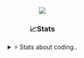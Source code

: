 <div align="center">
  
<p align="center">
  <img src="https://lanyard.cnrad.dev/api/1018290650602553364" />
</p>

### 📈Stats
<details>
    <summary> ⚡ Stats about coding.. </> </summary>
    <br/>

<!--START_SECTION:waka-->
![Code Time](http://img.shields.io/badge/Code%20Time-163%20hrs%2011%20mins-blue)

![Profile Views](http://img.shields.io/badge/Profile%20Views-5-blue)

**🐱 My GitHub Data** 

> 📦 1.2 MB Used in GitHub's Storage 
 > 
> 🏆 19 Contributions in the Year 2025
 > 
> 💼 Opted to Hire
 > 
> 📜 5 Public Repositories 
 > 
> 🔑 19 Private Repositories 
 > 
**I'm an Early 🐤** 

```text
🌞 Morning                27 commits          ██░░░░░░░░░░░░░░░░░░░░░░░   07.20 % 
🌆 Daytime                179 commits         ████████████░░░░░░░░░░░░░   47.73 % 
🌃 Evening                130 commits         █████████░░░░░░░░░░░░░░░░   34.67 % 
🌙 Night                  39 commits          ███░░░░░░░░░░░░░░░░░░░░░░   10.40 % 
```
📅 **I'm Most Productive on Sunday** 

```text
Monday                   23 commits          ██░░░░░░░░░░░░░░░░░░░░░░░   06.13 % 
Tuesday                  45 commits          ███░░░░░░░░░░░░░░░░░░░░░░   12.00 % 
Wednesday                45 commits          ███░░░░░░░░░░░░░░░░░░░░░░   12.00 % 
Thursday                 60 commits          ████░░░░░░░░░░░░░░░░░░░░░   16.00 % 
Friday                   54 commits          ████░░░░░░░░░░░░░░░░░░░░░   14.40 % 
Saturday                 65 commits          ████░░░░░░░░░░░░░░░░░░░░░   17.33 % 
Sunday                   83 commits          ██████░░░░░░░░░░░░░░░░░░░   22.13 % 
```


📊 **This Week I Spent My Time On** 

```text
🕑︎ Time Zone: Europe/Berlin

💬 Programming Languages: 
Lua                      1 hr 12 mins        ██████████████████░░░░░░░   72.98 % 
JSON                     9 mins              ███░░░░░░░░░░░░░░░░░░░░░░   10.05 % 
HTML                     8 mins              ██░░░░░░░░░░░░░░░░░░░░░░░   08.40 % 
C                        6 mins              ██░░░░░░░░░░░░░░░░░░░░░░░   06.25 % 
C++                      2 mins              █░░░░░░░░░░░░░░░░░░░░░░░░   02.09 % 

🔥 Editors: 
VS Code                  1 hr 39 mins        █████████████████████████   100.00 % 

🐱‍💻 Projects: 
[framework]              1 hr 19 mins        ████████████████████░░░░░   79.64 % 
Unknown Project          11 mins             ███░░░░░░░░░░░░░░░░░░░░░░   12.02 % 
ha                       6 mins              ██░░░░░░░░░░░░░░░░░░░░░░░   06.25 % 
kernel                   1 min               ░░░░░░░░░░░░░░░░░░░░░░░░░   01.37 % 
database-translator      0 secs              ░░░░░░░░░░░░░░░░░░░░░░░░░   00.72 % 

💻 Operating System: 
Windows                  1 hr 39 mins        █████████████████████████   100.00 % 
```

**I Mostly Code in JavaScript** 

```text
JavaScript               8 repos             █████████░░░░░░░░░░░░░░░░   34.78 % 
Lua                      6 repos             ███████░░░░░░░░░░░░░░░░░░   26.09 % 
Python                   3 repos             ███░░░░░░░░░░░░░░░░░░░░░░   13.04 % 
TypeScript               2 repos             ██░░░░░░░░░░░░░░░░░░░░░░░   08.70 % 
HTML                     1 repo              █░░░░░░░░░░░░░░░░░░░░░░░░   04.35 % 
```




 Last Updated on 02/03/2025 21:37:10 UTC
<!--END_SECTION:waka-->
</details>
